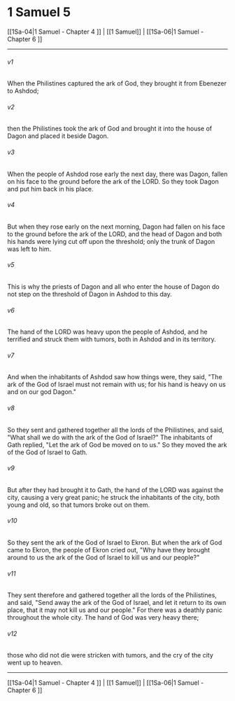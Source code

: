# 1 Samuel 5

[[1Sa-04|1 Samuel - Chapter 4 ]] | [[1 Samuel]] | [[1Sa-06|1 Samuel - Chapter 6 ]]
***

###### v1
When the Philistines captured the ark of God, they brought it from Ebenezer to Ashdod;
###### v2
then the Philistines took the ark of God and brought it into the house of Dagon and placed it beside Dagon.
###### v3
When the people of Ashdod rose early the next day, there was Dagon, fallen on his face to the ground before the ark of the LORD. So they took Dagon and put him back in his place.
###### v4
But when they rose early on the next morning, Dagon had fallen on his face to the ground before the ark of the LORD, and the head of Dagon and both his hands were lying cut off upon the threshold; only the trunk of Dagon was left to him.
###### v5
This is why the priests of Dagon and all who enter the house of Dagon do not step on the threshold of Dagon in Ashdod to this day.
###### v6
The hand of the LORD was heavy upon the people of Ashdod, and he terrified and struck them with tumors, both in Ashdod and in its territory.
###### v7
And when the inhabitants of Ashdod saw how things were, they said, "The ark of the God of Israel must not remain with us; for his hand is heavy on us and on our god Dagon."
###### v8
So they sent and gathered together all the lords of the Philistines, and said, "What shall we do with the ark of the God of Israel?" The inhabitants of Gath replied, "Let the ark of God be moved on to us." So they moved the ark of the God of Israel to Gath.
###### v9
But after they had brought it to Gath, the hand of the LORD was against the city, causing a very great panic; he struck the inhabitants of the city, both young and old, so that tumors broke out on them.
###### v10
So they sent the ark of the God of Israel to Ekron. But when the ark of God came to Ekron, the people of Ekron cried out, "Why have they brought around to us the ark of the God of Israel to kill us and our people?"
###### v11
They sent therefore and gathered together all the lords of the Philistines, and said, "Send away the ark of the God of Israel, and let it return to its own place, that it may not kill us and our people." For there was a deathly panic throughout the whole city. The hand of God was very heavy there;
###### v12
those who did not die were stricken with tumors, and the cry of the city went up to heaven.

***

[[1Sa-04|1 Samuel - Chapter 4 ]] | [[1 Samuel]] | [[1Sa-06|1 Samuel - Chapter 6 ]]
